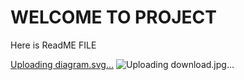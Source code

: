 

# WELCOME TO PROJECT


Here is ReadME FILE

[Uploading diagram.svg…]()
![Uploading download.jpg…]()
